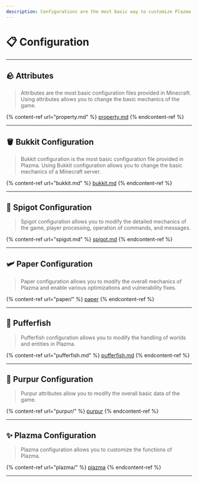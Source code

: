 ```yaml
---
description: Configurations are the most basic way to customize Plazma.
---
```


# 📋 Configuration

***

## 🪨 Attributes <a href="#id-1" id="id-1"></a>

> Attributes are the most basic configuration files provided in Minecraft.
> Using attributes allows you to change the basic mechanics of the game.

{% content-ref url="property.md" %}
[property.md](property.md)
{% endcontent-ref %}

***

## 🪣 Bukkit Configuration <a href="#id-2" id="id-2"></a>

> Bukkit configuration is the most basic configuration file provided in Plazma.
> Using Bukkit configuration allows you to change the basic mechanics of a Minecraft server.

{% content-ref url="bukkit.md" %}
[bukkit.md](bukkit.md)
{% endcontent-ref %}

***

## 🚰 Spigot Configuration <a href="#id-3" id="id-3"></a>

> Spigot configuration allows you to modify the detailed mechanics of the game, player processing, operation of commands, and messages.

{% content-ref url="spigot.md" %}
[spigot.md](spigot.md)
{% endcontent-ref %}

***

## 🛩️ Paper Configuration <a href="#id-4" id="id-4"></a>

> Paper configuration allows you to modify the overall mechanics of Plazma and enable various optimizations and vulnerability fixes.

{% content-ref url="paper/" %}
[paper](paper/)
{% endcontent-ref %}

***

## 🐡 Pufferfish <a href="#id-6" id="id-6"></a>

> Pufferfish configuration allows you to modify the handling of worlds and entities in Plazma.

{% content-ref url="pufferfish.md" %}
[pufferfish.md](pufferfish.md)
{% endcontent-ref %}

***

## 🦑 Purpur Configuration <a href="#id-7" id="id-7"></a>

> Purpur attributes allow you to modify the overall basic data of the game.

{% content-ref url="purpur/" %}
[purpur](purpur/)
{% endcontent-ref %}

***

## ✨ Plazma Configuration <a href="#id-8" id="id-8"></a>

> Plazma configuration allows you to customize the functions of Plazma.

{% content-ref url="plazma/" %}
[plazma](plazma/)
{% endcontent-ref %}

***
